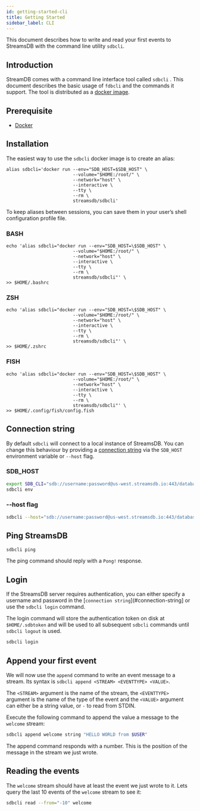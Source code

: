 ```yaml
---
id: getting-started-cli
title: Getting Started
sidebar_label: CLI
---
```


This document describes how to write and read your first events to StreamsDB with the command line utility `sdbcli`.

## Introduction

StreamDB comes with a command line interface tool called  `sdbcli` . This document describes the basic usage of `fdbcli` and the commands it support. The tool is distributed as a [docker image](https://hub.docker.com/r/streamsdb/sdbcli).

## Prerequisite

* [Docker](https://docs.docker.com/install/)

## Installation

The easiest way to use the `sdbcli` docker image is to create an alias:

``` SHELL
alias sdbcli='docker run --env="SDB_HOST=$SDB_HOST" \
                         --volume="$HOME:/root/" \
                         --network="host" \
                         --interactive \
                         --tty \
                         --rm \
                         streamsdb/sdbcli'
```

To keep aliases between sessions, you can save them in your user’s shell configuration profile file.

### BASH

``` SHELL 
echo 'alias sdbcli="docker run --env="SDB_HOST=\$SDB_HOST" \
                         --volume="$HOME:/root/" \
                         --network="host" \
                         --interactive \
                         --tty \
                         --rm \
                         streamsdb/sdbcli"' \
>> $HOME/.bashrc
```

### ZSH

``` SHELL 
echo 'alias sdbcli="docker run --env="SDB_HOST=\$SDB_HOST" \
                         --volume="$HOME:/root/" \
                         --network="host" \
                         --interactive \
                         --tty \
                         --rm \
                         streamsdb/sdbcli"' \
>> $HOME/.zshrc
```

### FISH

``` SHELL 
echo 'alias sdbcli="docker run --env="SDB_HOST=\$SDB_HOST" \
                         --volume="$HOME:/root/" \
                         --network="host" \
                         --interactive \
                         --tty \
                         --rm \
                         streamsdb/sdbcli"' \
>> $HOME/.config/fish/config.fish
```

## Connection string

By default `sdbcli` will connect to a local instance of StreamsDB. You can change this behaviour by providing a [connection string](/docs/connection-string) via the `SDB_HOST` environment variable or `--host` flag.

### SDB_HOST

``` BASH
export SDB_CLI="sdb://username:password@us-west.streamsdb.io:443/database_name"
sdbcli env
```

### --host flag

``` BASH
sdbcli --host="sdb://username:password@us-west.streamsdb.io:443/database_name" env
```

## Ping StreamsDB

``` BASH
sdbcli ping
```

The ping command should reply with a `Pong!` response.

## Login

If the StreamsDB server requires authentication, you can either specify a username and password in the [`connection string`](#connection-string] or use the `sdbcli login` command.

The login command will store the authentication token on disk at `$HOME/.sdbtoken` and will be used to all subsequent `sdbcli` commands until `sdbcli logout` is used.

``` BASH
sdbcli login
```

## Append your first event

We will now use the `append` command to write an event message to a stream. Its syntax is `sdbcli append <STREAM> <EVENTTYPE> <VALUE>`.

The `<STREAM>` argument is the name of the stream, the `<EVENTTYPE>` argument is the name of the type of the event and the `<VALUE>` argument can either be a string value, or `-` to read from STDIN.

Execute the following command to append the value a message to the `welcome` stream:

``` BASH
sdbcli append welcome string "HELLO WORLD from $USER"
```

The append command responds with a number. This is the position of the message in the stream we just wrote.

## Reading the events

The `welcome` stream should have at least the event we just wrote to it. Lets query the last 10 events of the `welcome` stream to see it:

``` BASH
sdbcli read --from="-10" welcome
```
